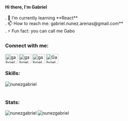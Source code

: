 <h4 align="left">Hi there, I'm Gabriel</h4>
. 🌱 I’m currently learning **React**<br>
. 📫 How to reach me: gabriel.nunez.arenas@gmail.com**<br>
. ⚡ Fun fact: you can call me Gabo

<h3 align="left">Connect with me:</h3>
<p align="left">
<a href="https://dev.to/gabriel nunez" target="blank"><img align="center" src="https://raw.githubusercontent.com/rahuldkjain/github-profile-readme-generator/master/src/images/icons/Social/devto.svg" alt="gabriel nunez" height="30" width="40" /></a>
<a href="https://twitter.com/gabriel_na" target="blank"><img align="center" src="https://raw.githubusercontent.com/rahuldkjain/github-profile-readme-generator/master/src/images/icons/Social/twitter.svg" alt="gabriel_na" height="30" width="40" /></a>
<a href="https://linkedin.com/in/gabriel nuñez arenas" target="blank"><img align="center" src="https://raw.githubusercontent.com/rahuldkjain/github-profile-readme-generator/master/src/images/icons/Social/linked-in-alt.svg" alt="gabriel nuñez arenas" height="30" width="40" /></a>
<a href="https://discord.gg/Gabriel_NA#2135" target="blank"><img align="center" src="https://raw.githubusercontent.com/rahuldkjain/github-profile-readme-generator/master/src/images/icons/Social/discord.svg" alt="Gabriel_NA#2135" height="30" width="40" /></a>
</p>

<h3 align="left">Skills:</h3>
<img align="left" src="https://skillicons.dev/icons?i=react,js,html,css,tailwind,git,github,postgres,ruby,rails,figma,python&theme=dark" alt="nunezgabriel" />
</br>
</br>

<h3 align="left">Stats:</h3>
<p><img align="left" src="https://github-readme-stats.vercel.app/api/top-langs/?username=nunezgabriel&theme=tokyonight" alt="nunezgabriel" /></p>

<p><img align="center" src="https://github-readme-stats.vercel.app/api/?username=nunezgabriel&show_icons=true&theme=tokyonight" alt="nunezgabriel" /></p>


